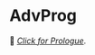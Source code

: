 # AdvProg
:link: [<i>Click for Prologue</i>](https://furkangundogan.github.io/AdvProg/Prologue.html).
